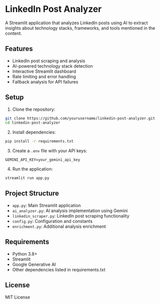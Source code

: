 # LinkedIn Post Analyzer

A Streamlit application that analyzes LinkedIn posts using AI to extract insights about technology stacks, frameworks, and tools mentioned in the content.

## Features

- LinkedIn post scraping and analysis
- AI-powered technology stack detection
- Interactive Streamlit dashboard
- Rate limiting and error handling
- Fallback analysis for API failures

## Setup

1. Clone the repository:
```bash
git clone https://github.com/yourusername/linkedin-post-analyzer.git
cd linkedin-post-analyzer
```

2. Install dependencies:
```bash
pip install -r requirements.txt
```

3. Create a `.env` file with your API keys:
```
GEMINI_API_KEY=your_gemini_api_key
```

4. Run the application:
```bash
streamlit run app.py
```

## Project Structure

- `app.py`: Main Streamlit application
- `ai_analyzer.py`: AI analysis implementation using Gemini
- `linkedin_scraper.py`: LinkedIn post scraping functionality
- `config.py`: Configuration and constants
- `enrichment.py`: Additional analysis enrichment

## Requirements

- Python 3.8+
- Streamlit
- Google Generative AI
- Other dependencies listed in requirements.txt

## License

MIT License 